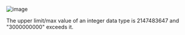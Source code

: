 ![image](https://github.com/user-attachments/assets/2baf3c8e-ed01-46b5-a6b0-f621bc39a1f9)

The upper limit/max value of an integer data type is 2147483647 and "3000000000" exceeds it. 

